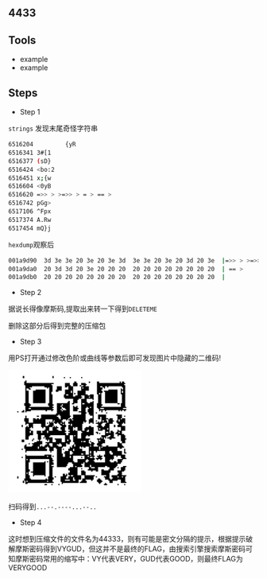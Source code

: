 ##  4433

##  Tools

- example
- example

##  Steps

- Step 1

`strings` 发现末尾奇怪字符串

```sh
6516204         {yR
6516341 3#[1
6516377 (sD}
6516424 <bo:2
6516451 x;{w
6516604 <0yB
6516620 =>> > >=>> > = > == >                           
6516742 pGg>
6517106 ^Fpx
6517374 A.Rw
6517454 mQ}j
```

`hexdump`观察后

```sh
001a9d90  3d 3e 3e 20 3e 20 3e 3d  3e 3e 20 3e 20 3d 20 3e  |=>> > >=>> > = >|
001a9da0  20 3d 3d 20 3e 20 20 20  20 20 20 20 20 20 20 20  | == >           |
001a9db0  20 20 20 20 20 20 20 20  20 20 20 20 20 20 20 20  |                |
```

- Step 2

据说长得像摩斯码,提取出来转一下得到`DELETEME`

删除这部分后得到完整的压缩包

- Step 3

用PS打开通过修改色阶或曲线等参数后即可发现图片中隐藏的二维码!


![1](files/1.png)

扫码得到`...--.----...--..`


- Step 4

这时想到压缩文件的文件名为44333，则有可能是密文分隔的提示，根据提示破解摩斯密码得到VYGUD，但这并不是最终的FLAG，由搜索引擎搜索摩斯密码可知摩斯密码常用的缩写中：VY代表VERY，GUD代表GOOD，则最终FLAG为VERYGOOD




